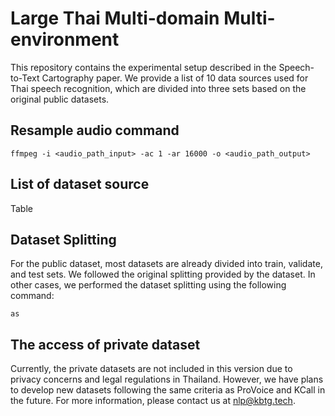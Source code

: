 # Large Thai Multi-domain Multi-environment
This repository contains the experimental setup described in the Speech-to-Text Cartography paper. We provide a list of 10 data sources used for Thai speech recognition, which are divided into three sets based on the original public datasets.

## Resample audio command
```
ffmpeg -i <audio_path_input> -ac 1 -ar 16000 -o <audio_path_output>
```

## List of dataset source
Table

## Dataset Splitting
For the public dataset, most datasets are already divided into train, validate, and test sets. We followed the original splitting provided by the dataset. In other cases, we performed the dataset splitting using the following command:
```
as
```

## The access of private dataset
Currently, the private datasets are not included in this version due to privacy concerns and legal regulations in Thailand. However, we have plans to develop new datasets following the same criteria as ProVoice and KCall in the future. For more information, please contact us at nlp@kbtg.tech.
